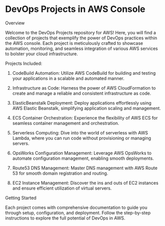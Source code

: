 # DevOps Projects in AWS Console

Overview

Welcome to the DevOps Projects repository for AWS! Here, you will find a collection of projects that exemplify the power of DevOps practices within the AWS console. Each project is meticulously crafted to showcase automation, monitoring, and seamless integration of various AWS services to bolster your cloud infrastructure.



Projects Included:

1. CodeBuild Automation: Utilize AWS CodeBuild for building and testing your applications in a scalable and automated manner.

2. Infrastructure as Code: Harness the power of AWS CloudFormation to create and manage a reliable and consistent infrastructure as code.

3. ElasticBeanstalk Deployment: Deploy applications effortlessly using AWS Elastic Beanstalk, simplifying application scaling and management.

4. ECS Container Orchestration: Experience the flexibility of AWS ECS for seamless container management and orchestration.

5. Serverless Computing: Dive into the world of serverless with AWS Lambda, where you can run code without provisioning or managing servers.

6. OpsWorks Configuration Management: Leverage AWS OpsWorks to automate configuration management, enabling smooth deployments.

7. Route53 DNS Management: Master DNS management with AWS Route 53 for smooth domain registration and routing.

8. EC2 Instance Management: Discover the ins and outs of EC2 instances and ensure efficient utilization of virtual servers.

   


Getting Started

Each project comes with comprehensive documentation to guide you through setup, configuration, and deployment. Follow the step-by-step instructions to explore the full potential of DevOps in AWS.
